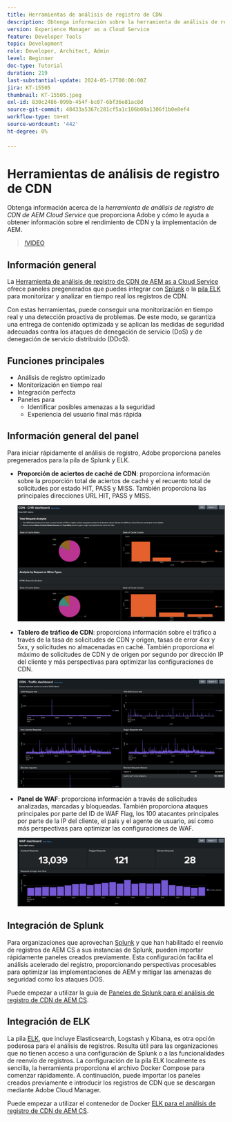```yaml
---
title: Herramientas de análisis de registro de CDN
description: Obtenga información sobre la herramienta de análisis de registro de CDN de AEM Cloud Service que proporciona Adobe y cómo ayuda a obtener información sobre el rendimiento de CDN y la implementación de AEM.
version: Experience Manager as a Cloud Service
feature: Developer Tools
topic: Development
role: Developer, Architect, Admin
level: Beginner
doc-type: Tutorial
duration: 219
last-substantial-update: 2024-05-17T00:00:00Z
jira: KT-15505
thumbnail: KT-15505.jpeg
exl-id: 830c2486-099b-454f-bc07-6bf36e81ac8d
source-git-commit: 48433a5367c281cf5a1c106b08a1306f1b0e8ef4
workflow-type: tm+mt
source-wordcount: '442'
ht-degree: 0%

---
```


# Herramientas de análisis de registro de CDN

Obtenga información acerca de la _herramienta de análisis de registro de CDN de AEM Cloud Service_ que proporciona Adobe y cómo le ayuda a obtener información sobre el rendimiento de CDN y la implementación de AEM.
 
>[!VIDEO](https://video.tv.adobe.com/v/3446108?quality=12&learn=on&captions=spa)

## Información general

La [Herramienta de análisis de registro de CDN de AEM as a Cloud Service](https://github.com/adobe/AEMCS-CDN-Log-Analysis-Tooling) ofrece paneles pregenerados que puedes integrar con [Splunk](https://www.splunk.com/en_us/products/observability-cloud.html) o la [pila ELK](https://www.elastic.co/elastic-stack) para monitorizar y analizar en tiempo real los registros de CDN.

Con estas herramientas, puede conseguir una monitorización en tiempo real y una detección proactiva de problemas. De este modo, se garantiza una entrega de contenido optimizada y se aplican las medidas de seguridad adecuadas contra los ataques de denegación de servicio (DoS) y de denegación de servicio distribuido (DDoS).

## Funciones principales

- Análisis de registro optimizado
- Monitorización en tiempo real
- Integración perfecta
- Paneles para
   - Identificar posibles amenazas a la seguridad
   - Experiencia del usuario final más rápida

## Información general del panel

Para iniciar rápidamente el análisis de registro, Adobe proporciona paneles pregenerados para la pila de Splunk y ELK.

- **Proporción de aciertos de caché de CDN**: proporciona información sobre la proporción total de aciertos de caché y el recuento total de solicitudes por estado HIT, PASS y MISS. También proporciona las principales direcciones URL HIT, PASS y MISS.

  ![Proporción de aciertos de caché de CDN](assets/CHR-dashboard.png)

- **Tablero de tráfico de CDN**: proporciona información sobre el tráfico a través de la tasa de solicitudes de CDN y origen, tasas de error 4xx y 5xx, y solicitudes no almacenadas en caché. También proporciona el máximo de solicitudes de CDN y de origen por segundo por dirección IP del cliente y más perspectivas para optimizar las configuraciones de CDN.

  ![Tablero de tráfico de CDN](assets/Traffic-dashboard.png)

- **Panel de WAF**: proporciona información a través de solicitudes analizadas, marcadas y bloqueadas. También proporciona ataques principales por parte del ID de WAF Flag, los 100 atacantes principales por parte de la IP del cliente, el país y el agente de usuario, así como más perspectivas para optimizar las configuraciones de WAF.

  ![Tablero de WAF](assets/WAF-Dashboard.png)

## Integración de Splunk

Para organizaciones que aprovechan [Splunk](https://www.splunk.com/en_us/products/observability-cloud.html) y que han habilitado el reenvío de registros de AEM CS a sus instancias de Splunk, pueden importar rápidamente paneles creados previamente. Esta configuración facilita el análisis acelerado del registro, proporcionando perspectivas procesables para optimizar las implementaciones de AEM y mitigar las amenazas de seguridad como los ataques DOS.

Puede empezar a utilizar la guía de [Paneles de Splunk para el análisis de registro de CDN de AEM CS](https://github.com/adobe/AEMCS-CDN-Log-Analysis-Tooling/blob/main/Splunk/README.md#splunk-dashboards-for-aemcs-cdn-log-analysis).


## Integración de ELK

La pila [ELK](https://www.elastic.co/elastic-stack), que incluye Elasticsearch, Logstash y Kibana, es otra opción poderosa para el análisis de registros. Resulta útil para las organizaciones que no tienen acceso a una configuración de Splunk o a las funcionalidades de reenvío de registros. La configuración de la pila ELK localmente es sencilla, la herramienta proporciona el archivo Docker Compose para comenzar rápidamente. A continuación, puede importar los paneles creados previamente e introducir los registros de CDN que se descargan mediante Adobe Cloud Manager.

Puede empezar a utilizar el contenedor de Docker [ELK para el análisis de registro de CDN de AEM CS](https://github.com/adobe/AEMCS-CDN-Log-Analysis-Tooling/blob/main/ELK/README.md#elk-docker-container-for-aemcs-cdn-log-analysis).
